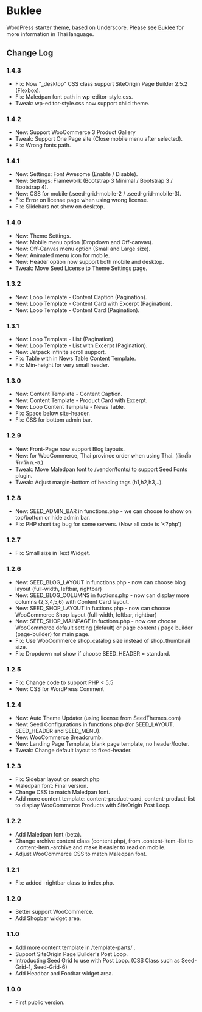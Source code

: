 Buklee
===

WordPress starter theme, based on Underscore. Please see <a href="http://apanno.com">Buklee</a> for more information in Thai language.

## Change Log

### 1.4.3
* Fix: Now "_desktop" CSS class support SiteOrigin Page Builder 2.5.2 (Flexbox).
* Fix: Maledpan font path in wp-editor-style.css.
* Tweak: wp-editor-style.css now support child theme.


### 1.4.2
* New: Support WooCommerce 3 Product Gallery
* Tweak: Support One Page site (Close mobile menu after selected).
*	Fix: Wrong fonts path.

### 1.4.1
* New: Settings: Font Awesome (Enable / Disable).
* New: Settings: Framework (Bootstrap 3 Minimal / Bootstrap 3 / Bootstrap 4).
* New: CSS for mobile (.seed-grid-mobile-2 / .seed-grid-mobile-3).
* Fix: Error on license page when using wrong license.
* Fix: Slidebars not show on desktop.

### 1.4.0
* New: Theme Settings.
* New: Mobile menu option (Dropdown and Off-canvas).
* New: Off-Canvas menu option (Small and Large size).
* New: Animated menu icon for mobile.
* New: Header option now support both mobile and desktop.
* Tweak: Move Seed License to Theme Settings page.

### 1.3.2
* New: Loop Template - Content Caption (Pagination).
* New: Loop Template - Content Card with Excerpt (Pagination).
* New: Loop Template - Content Card (Pagination).

### 1.3.1
* New: Loop Template - List (Pagination).
* New: Loop Template - List with Excerpt (Pagination).
* New: Jetpack infinite scroll support.
* Fix: Table with in News Table Content Template.
* Fix: Min-height for very small header.

### 1.3.0
* New: Content Template - Content Caption.
* New: Content Template - Product Card with Excerpt.
* New: Loop Content Template - News Table.
* Fix: Space below site-header.
* Fix: CSS for bottom admin bar.

### 1.2.9
* New: Front-Page now support Blog layouts.
* New: for WooCommerce, Thai province order when using Thai. (เรียงชื่อจังหวัด ก.-ฮ.)
* Tweak: Move Maledpan font to /vendor/fonts/ to support Seed Fonts plugin.
* Tweak: Adjust margin-bottom of heading tags (h1,h2,h3,..).


### 1.2.8
* New: SEED_ADMIN_BAR in functions.php - we can choose to show on top/bottom or hide admin bar.
* Fix: PHP short tag bug for some servers. (Now all code is '<?php')

### 1.2.7
* Fix: Small size in Text Widget.

### 1.2.6
* New: SEED_BLOG_LAYOUT in functions.php - now can choose blog layout (full-width, leftbar, rightbar)
* New: SEED_BLOG_COLUMNS in fuctions.php - now can display more columns (2,3,4,5,6) with Content Card layout.
* New: SEED_SHOP_LAYOUT in fuctions.php - now can choose WooCommerce Shop layout (full-width, leftbar, rightbar)
* New: SEED_SHOP_MAINPAGE in fuctions.php - now can choose WooCommerce default setting (default) or page content / page builder (page-builder) for main page.
* Fix: Use WooCommerce shop_catalog size instead of shop_thumbnail size.
* Fix: Dropdown not show if choose SEED_HEADER = standard.


### 1.2.5
* Fix: Change code to support PHP < 5.5
* New: CSS for WordPress Comment

### 1.2.4
* New: Auto Theme Updater (using license from SeedThemes.com)
* New: Seed Configurations in functions.php (for SEED_LAYOUT, SEED_HEADER and SEED_MENU).
* New: WooCommerce Breadcrumb.
* New: Landing Page Template, blank page template, no header/footer.
* Tweak: Change default layout to fixed-header.

### 1.2.3
* Fix: Sidebar layout on search.php
* Maledpan font: Final version.
* Change CSS to match Maledpan font.
* Add more content template: content-product-card, content-product-list to display WooCommerce Products with SiteOrigin Post Loop.

### 1.2.2
* Add Maledpan font (beta).
* Change archive content class (content.php), from .content-item.-list to .content-item.-archive and make it easier to read on mobile.
* Adjust WooCommerce CSS to match Maledpan font.

### 1.2.1
* Fix: added -rightbar class to index.php.

### 1.2.0
* Better support WooCommerce.
* Add Shopbar widget area.

### 1.1.0
* Add more content template in /template-parts/ .
* Support SiteOrigin Page Builder's Post Loop.
* Introducting Seed Grid to use with Post Loop. (CSS Class such as Seed-Grid-1, Seed-Grid-6)
* Add Headbar and Footbar widget area.

### 1.0.0
* First public version.
